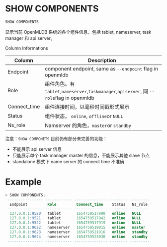 # SHOW COMPONENTS

```sql
SHOW COMPONENTS
```

显示当前 OpenMLDB 系统的各个组件信息，包括 tablet, nameserver, task manager 和 api server。



Column Informations

| Column       | Description                                                  |
| ------------ | ------------------------------------------------------------ |
| Endpoint     | component endpoint, same as `--endpoint` flag in openmldb    |
| Role         | 组件角色。有 `tablet`,`nameserver`,`taskmanager`,`apiserver`, 同 `--role`flag in openmldb |
| Connect_time | 组件连接时间，以毫秒时间戳形式展示                           |
| Status       | 组件状态， `online`, `offline`or `NULL`                      |
| Ns_role      | Namserver 的角色，`master`or `standby`                       |

注意：`SHOW COMPONETS` 目前仍有部分未完善的功能：

- 不能展示 api server 信息
- 只能展示单个 task manager master 的信息，不能展示其他 slave 节点
- standalone 模式下 name server 的 connect time 不准确

# Example

```sql
> SHOW COMPONENTS;
 ---------------- ------------ --------------- -------- --------- 
  Endpoint         Role         Connect_time    Status   Ns_role  
 ---------------- ------------ --------------- -------- --------- 
  127.0.0.1:9520   tablet       1654759517890   online   NULL     
  127.0.0.1:9521   tablet       1654759517942   online   NULL     
  127.0.0.1:9522   tablet       1654759517919   online   NULL     
  127.0.0.1:9622   nameserver   1654759519015   online   master   
  127.0.0.1:9623   nameserver   1654759521016   online   standby  
  127.0.0.1:9624   nameserver   1654759523030   online   standby  
 ---------------- ------------ --------------- -------- --------- 
```

